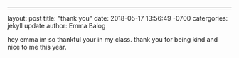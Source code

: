 ---
layout: post
title: "thank you"
date: 2018-05-17 13:56:49 -0700
catergories: jekyll update
author: Emma Balog

hey emma im so thankful your in my class. thank you for being kind and nice to me this year.
